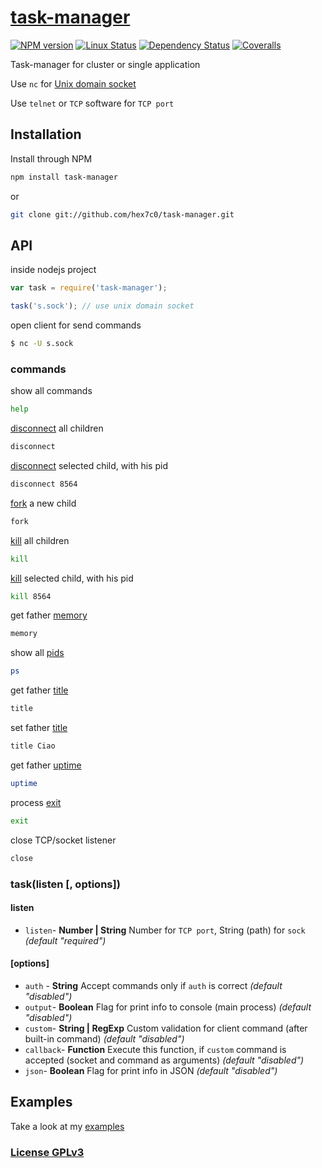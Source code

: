 # [task-manager](http://supergiovane.tk/#/task-manager)

[![NPM version](https://img.shields.io/npm/v/task-manager.svg)](https://www.npmjs.com/package/task-manager)
[![Linux Status](https://img.shields.io/travis/hex7c0/task-manager.svg?label=linux)](https://travis-ci.org/hex7c0/task-manager)
[![Dependency Status](https://img.shields.io/david/hex7c0/task-manager.svg)](https://david-dm.org/hex7c0/task-manager)
[![Coveralls](https://img.shields.io/coveralls/hex7c0/task-manager.svg)](https://coveralls.io/r/hex7c0/task-manager)

Task-manager for cluster or single application

Use `nc` for [Unix domain socket](http://en.wikipedia.org/wiki/Unix_domain_socket)

Use `telnet` or `TCP` software for `TCP port`


## Installation

Install through NPM

```bash
npm install task-manager
```
or
```bash
git clone git://github.com/hex7c0/task-manager.git
```

## API

inside nodejs project
```js
var task = require('task-manager');

task('s.sock'); // use unix domain socket
```

open client for send commands
```bash
$ nc -U s.sock
```

### commands

show all commands
```bash
help
```

[disconnect](http://nodejs.org/api/cluster.html#cluster_worker_disconnect) all children
```bash
disconnect
```

[disconnect](http://nodejs.org/api/cluster.html#cluster_worker_disconnect) selected child, with his pid
```bash
disconnect 8564
```

[fork](http://nodejs.org/api/cluster.html#cluster_cluster_fork_env) a new child
```bash
fork
```

[kill](http://nodejs.org/api/cluster.html#cluster_worker_kill_signal_sigterm) all children
```bash
kill
```

[kill](http://nodejs.org/api/cluster.html#cluster_worker_kill_signal_sigterm) selected child, with his pid
```bash
kill 8564
```

get father [memory](http://nodejs.org/api/process.html#process_process_memoryusage)
```bash
memory
```

show all [pids](http://nodejs.org/api/process.html#process_process_pid)
```bash
ps
```

get father [title](http://nodejs.org/api/process.html#process_process_title)
```bash
title
```

set father [title](http://nodejs.org/api/process.html#process_process_title)
```bash
title Ciao
```

get father [uptime](http://nodejs.org/api/process.html#process_process_uptime)
```bash
uptime
```

process [exit](http://nodejs.org/api/process.html#process_process_exit_code)
```bash
exit
```

close TCP/socket listener
```bash
close
```

### task(listen [, options])

#### listen

 - `listen`- **Number | String** Number for `TCP port`, String (path) for `sock` *(default "required")*

#### [options]

 - `auth` - **String** Accept commands only if `auth` is correct *(default "disabled")*
 - `output`- **Boolean** Flag for print info to console (main process) *(default "disabled")*
 - `custom`- **String | RegExp** Custom validation for client command (after built-in command) *(default "disabled")*
 - `callback`- **Function** Execute this function, if `custom` command is accepted (socket and command as arguments) *(default "disabled")*
 - `json`- **Boolean** Flag for print info in JSON *(default "disabled")*

## Examples

Take a look at my [examples](examples)

### [License GPLv3](LICENSE)
